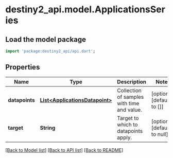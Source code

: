 # destiny2_api.model.ApplicationsSeries

## Load the model package
```dart
import 'package:destiny2_api/api.dart';
```

## Properties
Name | Type | Description | Notes
------------ | ------------- | ------------- | -------------
**datapoints** | [**List&lt;ApplicationsDatapoint&gt;**](ApplicationsDatapoint.md) | Collection of samples with time and value. | [optional] [default to []]
**target** | **String** | Target to which to datapoints apply. | [optional] [default to null]

[[Back to Model list]](../README.md#documentation-for-models) [[Back to API list]](../README.md#documentation-for-api-endpoints) [[Back to README]](../README.md)



